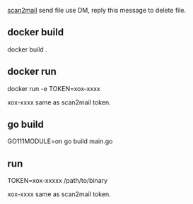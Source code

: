 
[scan2mail](https://github.com/paihu/scan2mail) send file use DM, reply this message to delete file.

## docker build
docker build .

## docker run
docker run -e TOKEN=xox-xxxx

xox-xxxx same as scan2mail token.

## go build
GO111MODULE=on go build main.go

## run 
TOKEN=xox-xxxxx /path/to/binary  

xox-xxxx same as scan2mail token.

